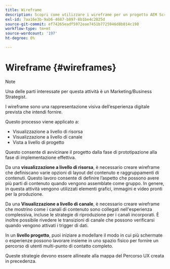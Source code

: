 ```yaml
---
title: Wireframe
description: Scopri come utilizzare i wireframe per un progetto AEM Screens.
exl-id: 7aa16e3b-9ab6-4687-b897-8b1be4c2825d
source-git-commit: ef74265eadf5972eae7451b7725946d8b014c198
workflow-type: tm+mt
source-wordcount: '197'
ht-degree: 0%

---
```


# Wireframe {#wireframes}

>[!NOTE]
>Una delle parti interessate per questa attività è un Marketing/Business Strategist.

I wireframe sono una rappresentazione visiva dell’esperienza digitale prevista che intendi fornire.

Questo processo viene applicato a:

* Visualizzazione a livello di risorsa
* Visualizzazione a livello di canale
* Vista a livello di progetto

Questo consente di avvicinare il progetto dalla fase di prototipazione alla fase di implementazione effettiva.

Da una **visualizzazione a livello di risorsa**, è necessario creare wireframe che definiscano varie opzioni di layout del contenuto e raggruppamenti di contenuti. Questo lavoro consente di definire l’aspetto che possono avere più parti di contenuto quando vengono assemblate come gruppo.
In genere, in questa attività vengono utilizzati elementi grafici, immagini e video pronti per la produzione.

Da una **Visualizzazione a livello di canale**, è necessario creare wireframe che mostrino come i canali di contenuto sono collegati nell&#39;esperienza complessiva, incluse le strategie di riproduzione per i canali incorporati. È inoltre possibile rivedere le transizioni di canale che possono verificarsi quando vengono attivati i trigger di dati.

In un **livello progetto**, puoi iniziare a modellare il modo in cui più schermate o esperienze possono lavorare insieme in uno spazio fisico per fornire un percorso di utenti multi-punto di contatto completo.

Queste strategie devono essere allineate alla mappa del Percorso UX creata in precedenza.
